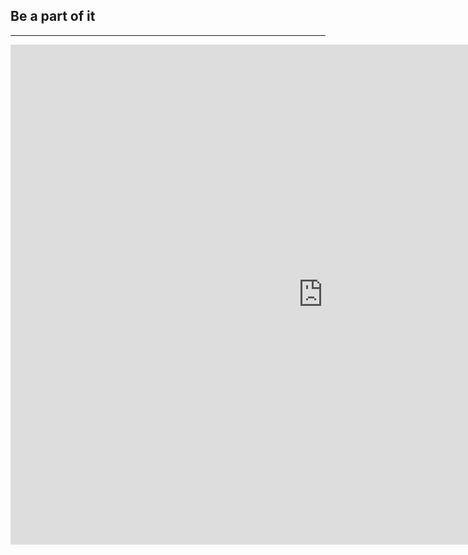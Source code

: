 ﻿## Be a part of it
---

<iframe src="https://docs.google.com/forms/d/1Nv-F3qHbYjwBNQTKecr6-n5V4xdAO3qbWujPyeVAQN4/viewform?embedded=true" width="1000" height="800" frameborder="0" marginheight="0" marginwidth="0">Loading...</iframe>



